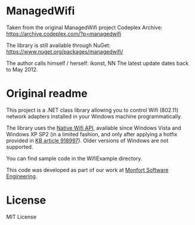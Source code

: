 # ManagedWifi

Taken from the original ManagedWifi project Codeplex Archive:
https://archive.codeplex.com/?p=managedwifi

The library is still available through NuGet:
https://www.nuget.org/packages/managedwifi/

The author calls himself / herself:	ikonst, NN
The latest update dates back to May 2012.

# Original readme

This project is a .NET class library allowing you to control Wifi (802.11) network adapters installed in your Windows machine programmatically.

The library uses the [Native Wifi API](http://msdn2.microsoft.com/en-us/library/ms705969.aspx), available since Windows Vista and Windows XP SP2 (in a limited fashion, and only after applying a hotfix provided in [KB article 918997](http://support.microsoft.com/kb/918997)). Older versions of Windows are not supported.

You can find sample code in the WifiExample directory.

This code was developed as part of our work at [Monfort Software Engineering](http://www.monfort.co.il/).

# License

MIT License